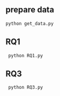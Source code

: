 ## prepare data

```
python get_data.py
```

## RQ1

```
 python RQ1.py
```

## RQ3

```
 python RQ3.py
```